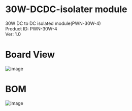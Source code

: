 # 30W-DCDC-isolater module
30W DC to DC isolated module(PWN-30W-4)   
Product ID: PWN-30W-4   
Ver: 1.0    

# Board View
![image](https://user-images.githubusercontent.com/45313904/150681843-4d76331a-f931-4e7f-8c8d-36dd2c1abc15.png)

# BOM
![image](https://user-images.githubusercontent.com/45313904/150681865-f90af40e-06e6-4753-925e-db27e57b6571.png)
